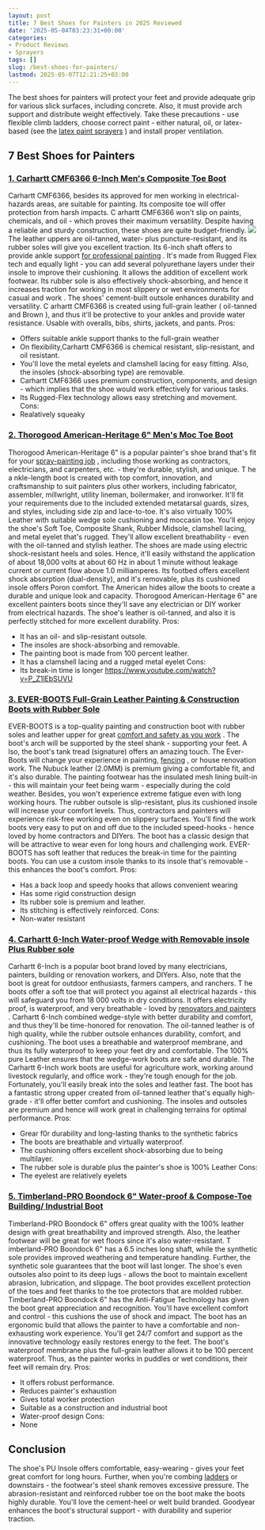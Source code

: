 ```yaml
---
layout: post
title: 7 Best Shoes for Painters in 2025 Reviewed
date: '2025-05-04T03:23:31+00:00'
categories:
- Product Reviews
- Sprayers
tags: []
slug: /best-shoes-for-painters/
lastmod: 2025-05-07T12:21:25+03:00
---
```


The best shoes for painters will protect your feet and provide adequate grip for various slick surfaces, including concrete.
Also, it must provide arch support and distribute weight effectively.
Take these precautions - use flexible climb ladders, choose correct paint - either natural, oil, or latex-based (see the
[latex paint sprayers](https://pestpolicy.com/best-sprayer-for-latex-paint/)
) and install proper ventilation.
## 7 Best Shoes for Painters
### [1. Carhartt CMF6366 6-Inch Men's Composite Toe Boot](https://www.amazon.com/dp/B00CX7TM9S/?tag=p-policy-20)
Carhartt CMF6366, besides its approved for men working in electrical-hazards areas, are suitable for painting. Its composite toe will offer protection from harsh impacts.
C
arhartt CMF6366 won't slip on paints, chemicals, and oil - which proves their maximum versatility. Despite having a reliable and sturdy construction, these shoes are quite budget-friendly.
![](/assets/img/03/Best-Shoes-for-Painters-300x212.jpg)
The leather uppers are oil-tanned, water- plus puncture-resistant, and its rubber soles will give you excellent traction. Its 6-inch shaft offers to provide ankle support
[for professional painting](https://pestpolicy.com/best-professional-airless-paint-sprayer/)
.
It's made from Rugged Flex tech and equally light - you can add several polyurethane layers under their insole to improve their cushioning. It allows the addition of excellent work footwear.
Its rubber sole is also effectively shock-absorbing, and hence it increases traction for working in most slippery or wet environments for
casual and work
. The shoes' cement-built outsole enhances durability and versatility.
C
arhartt CMF6366 is created using full-grain
leather (
oil-tanned and Brown
), and thus it'll be
protective to your ankles and provide water resistance. Usable with
overalls, bibs, shirts, jackets, and pants.
Pros:
- Offers suitable ankle support thanks to the full-grain weather
- On flexibility,Carhartt CMF6366 is chemical resistant, slip-resistant, and oil resistant.
- You'll love the metal eyelets and clamshell lacing for easy fitting. Also, the insoles (shock-absorbing type) are removable.
- Carhartt CMF6366 uses premium construction, components, and design - which implies that the shoe would work effectively for various tasks.
- Its Rugged-Flex technology allows easy stretching and movement.
Cons:
- Realatively squeaky
### [2. Thorogood American-Heritage 6" Men's Moc Toe Boot](https://www.amazon.com/dp/B001QJ4I5C/?tag=p-policy-20)
Thorogood American-Heritage 6" is a popular painter's shoe brand that's fit for your
[spray-painting job](https://pestpolicy.com/)
, including those working as contractors, electricians, and carpenters, etc. - they're durable, stylish, and unique.
T
he a
nkle-length
boot is created with top comfort, innovation, and craftsmanship to suit painters plus other workers, including fabricator, assembler, millwright, utility lineman, boilermaker, and ironworker.
It'll fit your requirements due to the included extended metatarsal guards, sizes, and styles, including side zip and lace-to-toe. It's also virtually 100% Leather with suitable
wedge sole cushioning and moccasin toe.
You'll enjoy the shoe's Soft Toe, Composite Shank, Rubber Midsole, clamshell lacing, and metal eyelet that's rugged. They'll allow excellent breathability - even with the oil-tanned and stylish leather.
The shoes are made using
electric shock-resistant heels and soles. Hence, it'll easily
withstand the application of about 18,000 volts at about 60 Hz in about 1 minute without
leakage current or current flow above 1.0 milliamperes.
Its
footbed offers excellent shock absorption (dual-density), and it's removable, plus its
cushioned insole offers Poron comfort. The American hides allow the boots to create a durable and unique look and capacity.
Thorogood American-Heritage 6" are excellent painters boots since they'll save any electrician or DIY worker from electrical hazards. The shoe's leather is oil-tanned, and also it is perfectly stitched for more excellent durability.
Pros:
- It has an oil- and slip-resistant outsole.
- The insoles are shock-absorbing and removable.
- The painting boot is made from 100 percent leather.
- It has a clamshell lacing and a rugged metal eyelet
Cons:
- Its break-in time is longer
https://www.youtube.com/watch?v=P_Z1lEbSUVU
### [3. EVER-BOOTS Full-Grain Leather Painting & Construction Boots with Rubber Sole](https://www.amazon.com/dp/B00WQIPK5O/?tag=p-policy-20)
EVER-BOOTS is a top-quality painting and construction boot with rubber soles and leather upper for great
[comfort and safety as you work](https://pestpolicy.com/best-safety-glasses-for-spray-painting/)
. The boot's arch will be supported by the steel shank - supporting your feet.
A
lso, the boot's tank tread (signature) offers an amazing touch. The Ever-Boots will change your experience in painting,
[fencing](https://pestpolicy.com/best-paint-sprayer-for-fence-stain/)
, or house renovation work. The Nubuck leather (2.0MM) is premium giving a comfortable fit, and it's also durable.
The painting footwear has the insulated mesh lining built-in - this will maintain your feet being warm - especially during the cold weather. Besides, you won't experience extreme fatigue even with long working hours.
The rubber outsole is slip-resistant, plus its cushioned insole will increase your comfort levels. Thus, contractors and painters will experience risk-free working even on slippery surfaces.
You'll find the work boots very easy to put on and off due to the included speed-hooks - hence loved by home contractors and DIYers. The boot has a classic design that will be attractive to wear even for long hours and challenging work.
EVER-BOOTS has soft leather that reduces the break-in time for the painting boots. You can use a custom insole thanks to its insole that's removable - this enhances the boot's comfort.
Pros:
- Has a back loop and speedy hooks that allows convenient wearing
- Has some rigid construction design
- Its rubber sole is premium and leather.
- Its stitching is effectively reinforced.
Cons:
- Non-water resistant
### [4. Carhartt 6-Inch Water-proof Wedge with Removable insole Plus Rubber sole](https://www.amazon.com/dp/B01L2UH26G/?tag=p-policy-20)
Carhartt 6-Inch is a popular boot brand loved by many electricians, painters, building or renovation workers, and DIYers. Also, note that the boot is great for outdoor enthusiasts, farmers campers, and ranchers.
T
he boots offer a soft toe that will protect you against all electrical hazards - this will safeguard you from 18 000 volts in dry conditions. It offers electricity proof, is waterproof, and very breathable - loved by
[renovators and painters](https://pestpolicy.com/best-paint-sprayer-for-fence-stain/)
.
Carhartt 6-Inch combined wedge-style with better durability and comfort, and thus they'll be time-honored for renovation. The oil-tanned leather is of high quality, while the rubber outsole enhances durability, comfort, and cushioning.
The boot uses a breathable and waterproof membrane, and thus its fully waterproof to keep your feet dry and comfortable. The 100% pure Leather ensures that the wedge-work boots are safe and durable.
The
Carhartt 6-Inch work boots are useful for agriculture work, working around livestock regularly, and office work - they're tough enough for the job. Fortunately, you'll easily break into the soles and leather fast.
The boot has a fantastic strong upper created from oil-tanned leather that's equally high-grade - it'll offer better comfort and cushioning. The insoles and outsoles are premium and hence will work great in challenging terrains for optimal performance.
Pros:
- Grear f0r durability and long-lasting thanks to the synthetic fabrics
- The boots are breathable and virtually waterproof.
- The cushioning offers excellent shock-absorbing due to being multilayer.
- The rubber sole is durable plus the painter's shoe is 100% Leather
Cons:
- The eyelest are relatively eyelets
### [5. Timberland-PRO Boondock 6" Water-proof & Compose-Toe Building/ Industrial Boot](https://www.amazon.com/dp/B01N6LPX7J/?tag=p-policy-20)
Timberland-PRO Boondock 6" offers great quality with the 100% leather design with great breathability and improved strength. Also, the leather footwear will be great for wet floors since it's also water-resistant.
T
imberland-PRO Boondock 6" has a 6.5 inches long shaft, while the synthetic sole provides improved weathering and temperature handling. Further, the synthetic sole guarantees that the boot will last longer.
The
shoe's even outsoles also point to its deep lugs - allows the boot to maintain excellent
abrasion, lubrication, and slippage. The boot provides excellent protection of the toes and feet thanks to the toe protectors that are molded rubber.
Timberland-PRO Boondock 6" has the Anti-Fatigue Technology has given the boot great appreciation and recognition. You'll have excellent comfort and control - this cushions the use of shock and impact.
The boot has an ergonomic build that allows the painter to have a comfortable and non-exhausting work experience. You'll get 24/7 comfort and support as the innovative technology easily restores energy to the feet.
The boot's waterproof membrane plus the full-grain leather allows it to be 100 percent waterproof. Thus, as the painter works in puddles or wet conditions, their feet will remain dry.
Pros:
- It offers robust performance.
- Reduces painter's exhaustion
- Gives total worker protection
- Suitable as a construction and industrial boot
- Water-proof design
Cons:
- None
## Conclusion
The shoe's
PU Insole offers comfortable, easy-wearing - gives your feet great comfort for long hours. Further, when you're combing
[ladders](https://pestpolicy.com/best-ladder-for-painting-2-story-house/)
or downstairs - the footwear's steel shank removes excessive pressure.
The abrasion-resistant and reinforced rubber toe on the boot make the boots highly durable. You'll love the cement-heel or welt build branded. Goodyear enhances the boot's structural support - with durability and superior traction.
